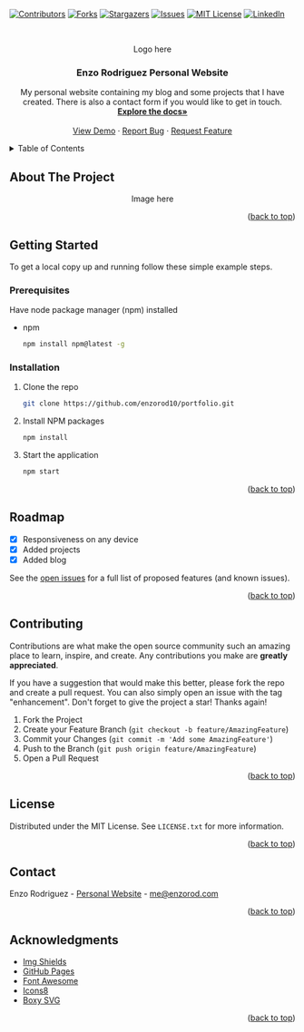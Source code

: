 <a name="readme-top"></a>

[![Contributors][contributors-shield]][contributors-url]
[![Forks][forks-shield]][forks-url]
[![Stargazers][stars-shield]][stars-url]
[![Issues][issues-shield]][issues-url]
[![MIT License][license-shield]][license-url]
[![LinkedIn][linkedin-shield]][linkedin-url]

<!-- PROJECT LOGO -->
<br />
<div align="center">
  
  Logo here

<h3 align="center">Enzo Rodriguez Personal Website</h3>

  <p align="center">
    My personal website containing my blog and some projects that I have created. There is also a contact form if you would like to get in touch.
    <br />
    <a href="https://github.com/enzorod10/portfolio"><strong>Explore the docs»</strong></a>
    <br />
    <br />
    <a href="https://enzorod.com">View Demo</a>
    ·
    <a href="https://github.com/enzorod10/portfolio/issues">Report Bug</a>
    ·
    <a href="https://github.com/enzorod10/portfolio/issues">Request Feature</a>
  </p>
</div>

<!-- TABLE OF CONTENTS -->
<details>
  <summary>Table of Contents</summary>
  <ol>
    <li>
      <a href="#about-the-project">About The Project</a>
    </li>
    <li>
      <a href="#getting-started">Getting Started</a>
      <ul>
        <li><a href="#prerequisites">Prerequisites</a></li>
        <li><a href="#installation">Installation</a></li>
      </ul>
    </li>
    <li><a href="#roadmap">Roadmap</a></li>
    <li><a href="#contributing">Contributing</a></li>
    <li><a href="#license">License</a></li>
    <li><a href="#contact">Contact</a></li>
    <li><a href="#acknowledgments">Acknowledgments</a></li>
  </ol>
</details>


<!-- ABOUT THE PROJECT -->
## About The Project

<div align='center'>

Image here

</div>

<p align="right">(<a href="#readme-top">back to top</a>)</p>


<!-- GETTING STARTED -->
## Getting Started

To get a local copy up and running follow these simple example steps.

### Prerequisites

Have node package manager (npm) installed
* npm
  ```sh
  npm install npm@latest -g
  ```

### Installation

1. Clone the repo
   ```sh
   git clone https://github.com/enzorod10/portfolio.git
   ```
2. Install NPM packages
   ```sh
   npm install
   ```
3. Start the application
   ```sh
   npm start
   ```

<p align="right">(<a href="#readme-top">back to top</a>)</p>

<!-- ROADMAP -->
## Roadmap

- [x] Responsiveness on any device
- [x] Added projects
- [x] Added blog

See the [open issues](https://github.com/enzorod10/portfolio/issues) for a full list of proposed features (and known issues).

<p align="right">(<a href="#readme-top">back to top</a>)</p>

<!-- CONTRIBUTING -->
## Contributing

Contributions are what make the open source community such an amazing place to learn, inspire, and create. Any contributions you make are **greatly appreciated**.

If you have a suggestion that would make this better, please fork the repo and create a pull request. You can also simply open an issue with the tag "enhancement".
Don't forget to give the project a star! Thanks again!

1. Fork the Project
2. Create your Feature Branch (`git checkout -b feature/AmazingFeature`)
3. Commit your Changes (`git commit -m 'Add some AmazingFeature'`)
4. Push to the Branch (`git push origin feature/AmazingFeature`)
5. Open a Pull Request

<p align="right">(<a href="#readme-top">back to top</a>)</p>



<!-- LICENSE -->
## License

Distributed under the MIT License. See `LICENSE.txt` for more information.

<p align="right">(<a href="#readme-top">back to top</a>)</p>



<!-- CONTACT -->
## Contact

Enzo Rodriguez - [Personal Website](https://enzorod.com) - me@enzorod.com

<p align="right">(<a href="#readme-top">back to top</a>)</p>



<!-- ACKNOWLEDGMENTS -->
## Acknowledgments

* [Img Shields](https://shields.io)
* [GitHub Pages](https://pages.github.com)
* [Font Awesome](https://fontawesome.com)
* [Icons8](https://icons8.com/)
* [Boxy SVG](https://boxy-svg.com/)

<p align="right">(<a href="#readme-top">back to top</a>)</p>

<!-- MARKDOWN LINKS & IMAGES -->
<!-- https://www.markdownguide.org/basic-syntax/#reference-style-links -->
[contributors-shield]: https://img.shields.io/github/contributors/enzorod10/portfolio.svg?style=for-the-badge
[contributors-url]: https://github.com/enzorod10/portfolio/graphs/contributors
[forks-shield]: https://img.shields.io/github/forks/enzorod10/portfolio.svg?style=for-the-badge
[forks-url]: https://github.com/enzorod10/portfolio/network/members
[stars-shield]: https://img.shields.io/github/stars/enzorod10/portfolio.svg?style=for-the-badge
[stars-url]: https://github.com/enzorod10/portfolio/stargazers
[issues-shield]: https://img.shields.io/github/issues/enzorod10/portfolio.svg?style=for-the-badge
[issues-url]: https://github.com/enzorod10/portfolio/issues
[license-shield]: https://img.shields.io/github/license/enzorod10/portfolio.svg?style=for-the-badge
[license-url]: https://github.com/enzorod10/portfolio/blob/main/LICENSE
[linkedin-shield]: https://img.shields.io/badge/-LinkedIn-black.svg?style=for-the-badge&logo=linkedin&colorB=555
[linkedin-url]: https://linkedin.com/in/enzo-rod
